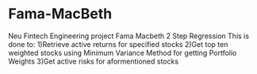 # Fama-MacBeth
Neu Fintech Engineering project
Fama Macbeth 2 Step Regression 
This is done to:
1)Retrieve active returns for specified stocks
2)Get top ten weighted stocks using Minimum Variance Method for getting Portfolio Weights
3)Get active risks for aformentioned stocks
